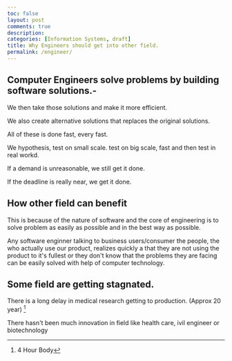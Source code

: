 ```yaml
---
toc: false
layout: post
comments: true
description:
categories: [Information Systems, draft]
title: Why Engineers should get into other field.
permalink: /engineer/
---
```


## Computer Engineers solve problems by building software solutions.-

We then take those solutions and make it more efficient.

We also create alternative solutions that replaces the original solutions.

All of these is done fast, every fast. 

We hypothesis, test on small scale. test on big scale, fast and then test in real workd.

If a demand is unreasonable, we still get it done.

If the deadline is really near, we get it done.

## How other field can benefit

This is because of the nature of software and the core of engineering is to solve problem as easily as possible and in the best way as possible.

Any software enginner talking to business users/consumer the people, the who actually use our product, realizes quickly a that they are not using the product to it's fullest or they don't know that the problems they are facing can be easily solved with help of computer technology.

## Some field are getting stagnated. 

There is a long delay in medical research getting to production. (Approx 20 year) [^1]

There hasn't been much innovation in field like health care, ivil engineer or biotechnology

[^1]: 4 Hour Body